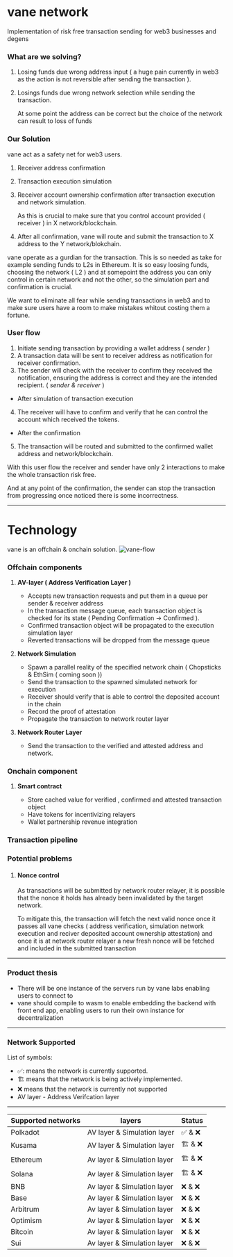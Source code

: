 # vane network
Implementation of risk free transaction sending for web3 businesses and degens

### What are we solving?

1. Losing funds due wrong address input ( a huge pain currently in web3 as the action is not reversible after sending the transaction ).
2. Losings funds due wrong network selection while sending the transaction.
   
   At some point the address can be correct but the choice of the network can result to loss of funds

### Our Solution

vane act as a safety net for web3 users.

1. Receiver address confirmation
2. Transaction execution simulation
3. Receiver account ownership confirmation after transaction execution and network simulation. 

    As this is crucial to make sure that you control account provided ( receiver ) in X network/blockchain.
4. After all confirmation, vane will route and submit the transaction to X address to the Y network/blokchain.

vane operate as a gurdian for the transaction. This is so needed as take for example sending funds to L2s in Ethereum. It is so easy loosing funds, choosing the network ( L2 ) and at somepoint the address you can only control in certain network and not the other, so the simulation part and confirmation is crucial.

We want to eliminate all fear while sending transactions in web3 and to make sure users have a room to make mistakes whitout costing them a fortune.

### User flow

1.  Initiate sending transaction by providing a wallet address ( *sender* )
2.  A transaction data will be sent to receiver address as notification for receiver confirmation.
3. The sender will check with the receiver to confirm they received the notification, ensuring the address is correct and they are the intended recipient. ( *sender & receiver* )

* After simulation of transaction execution
4. The receiver will have to confirm and verify that he can control the account which received the tokens.

* After the confirmation

5. The transaction will be routed and submitted to the confirmed wallet address and network/blockchain.


With this user flow the receiver and sender have only 2 interactions to make the whole transaction risk free.

And at any point of the confirmation, the sender can stop the transaction from progressing once noticed there is some incorrectness.

----

# Technology

vane is an offchain & onchain solution.
![vane-flow](https://github.com/2A-Labs/offchain/assets/69342343/12586e6f-8e1a-4254-8e2b-4ca7a07d7081)


### Offchain components

1. **AV-layer ( Address Verification Layer )**
    
    - Accepts new transaction requests and put them in a queue per sender & receiver address
    - In the transaction message queue, each transaction object is checked for its state ( Pending Confirmation -> Confirmed ).
    - Confirmed transaction object will be propagated to the execution simulation layer
    - Reverted transactions will be dropped from the message queue

2. **Network Simulation**

    - Spawn a parallel reality of the specified network chain ( Chopsticks & EthSim ( coming soon ))
    - Send the transaction to the spawned simulated network for execution
    - Receiver should verify that is able to control the deposited account in the chain
    - Record the proof of attestation
    - Propagate the transaction to network router layer

3. **Network Router Layer**

    - Send the transaction to the verified and attested address and network.

### Onchain component

1. **Smart contract**

    - Store cached value for verified , confirmed and attested transaction object
    - Have tokens for incentivizing relayers
    - Wallet partnership revenue integration

### Transaction pipeline

### Potential problems

1. #### Nonce control

    As transactions will be submitted by network router relayer, it is possible that the nonce it holds has already been invalidated by the target network.

    To mitigate this, the transaction will fetch the next valid nonce once it passes all vane checks ( address verification, simulation network execution and reciver deposited account ownership attestation) and once it is at network router relayer a new fresh nonce will be fetched and included in the submitted transaction

---

 ### Product thesis

- There will be one instance of the servers run by vane labs enabling users to connect to
- vane should compile to wasm to enable embedding the backend with front end app, enabling users to run their own instance for decentralization


---
 ### Network Supported

List of symbols:
- ✅: means the network is currently supported.
- 🏗️ means that the network is being actively implemented.
- ❌ means that the network is currently not supported
- AV layer - Address Verifcation layer

---

|  Supported networks   | layers                      | Status             |
|-----------------------| ----------------------------| -------------------|
|    Polkadot           | AV layer & Simulation layer | ✅ & ❌             |
|    Kusama             | AV layer & Simulation layer | 🏗️ & ❌             |  
|    Ethereum           | Av layer & Simulation layer | 🏗️ & ❌             |
|    Solana             | Av layer & Simulation layer | 🏗️ & ❌             |
|    BNB                | Av layer & Simulation layer | ❌ & ❌             |
|    Base               | Av layer & Simulation layer | ❌ & ❌             |
|    Arbitrum           | Av layer & Simulation layer | ❌ & ❌             |
|    Optimism           | Av layer & Simulation layer | ❌ & ❌             |
|    Bitcoin            | Av layer & Simulation layer | ❌ & ❌             |
|    Sui                | Av layer & Simulation layer | ❌ & ❌             |

